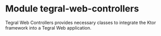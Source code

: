 # Module tegral-web-controllers

Tegral Web Controllers provides necessary classes to integrate the Ktor framework into a Tegral Web application.

